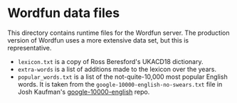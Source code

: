# Wordfun data files

This directory contains runtime files for the Wordfun server. The production version of Wordfun uses a more
extensive data set, but this is representative.

- `lexicon.txt` is a copy of Ross Beresford's UKACD18 dictionary.
- `extra-words` is a list of additions made to the lexicon over the years.
- `popular_words.txt` is a list of the not-quite-10,000 most popular English words. It is taken from the
  `google-10000-english-no-swears.txt` file in Josh Kaufman's [google-10000-english] repo.

[google-10000-english]: https://github.com/first20hours/google-10000-english
